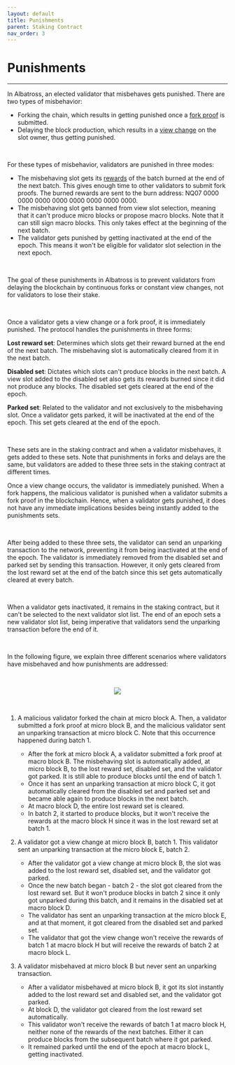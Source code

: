 ```yaml
---
layout: default
title: Punishments
parent: Staking Contract
nav_order: 3
---
```


# Punishments

---

In Albatross, an elected validator that misbehaves gets punished. There are two types of misbehavior:

- Forking the chain, which results in getting punished once a [fork proof](/docs/blockchain/fork-proofs) is submitted.
- Delaying the block production, which results in a [view change](/docs/blockchain/view-change) on the slot owner, thus getting punished.

<br/>

For these types of misbehavior, validators are punished in three modes:

- The misbehaving slot gets its [rewards](/docs/rewards-and-supply/rewards) of the batch burned at the end of the next batch. This gives enough time to other validators to submit fork proofs. The burned rewards are sent to the burn address: NQ07 0000 0000 0000 0000 0000 0000 0000 0000.
- The misbehaving slot gets banned from view slot selection, meaning that it can't produce micro blocks or propose macro blocks. Note that it can still sign macro blocks. This only takes effect at the beginning of the next batch.
- The validator gets punished by getting inactivated at the end of the epoch. This means it won't be eligible for validator slot selection in the next epoch.

<br/>

The goal of these punishments in Albatross is to prevent validators from delaying the blockchain by continuous forks or constant view changes, not for validators to lose their stake.

<br/>

Once a validator gets a view change or a fork proof, it is immediately punished. The protocol handles the punishments in three forms:

**Lost reward set**: Determines which slots get their reward burned at the end of the next batch. The misbehaving slot is automatically cleared from it in the next batch.

**Disabled set**: Dictates which slots can't produce blocks in the next batch. A view slot added to the disabled set also gets its rewards burned since it did not produce any blocks. The disabled set gets cleared at the end of the epoch.

**Parked set**: Related to the validator and not exclusively to the misbehaving slot. Once a validator gets parked, it will be inactivated at the end of the epoch. This set gets cleared at the end of the epoch.

<br/>

These sets are in the staking contract and when a validator misbehaves, it gets added to these sets. Note that punishments in forks and delays are the same, but validators are added to these three sets in the staking contract at different times.

Once a view change occurs, the validator is immediately punished. When a fork happens, the malicious validator is punished when a validator submits a fork proof in the blockchain. Hence, when a validator gets punished, it does not have any immediate implications besides being instantly added to the punishments sets.

<br/>

After being added to these three sets, the validator can send an unparking transaction to the network, preventing it from being inactivated at the end of the epoch. The validator is immediately removed from the disabled set and parked set by sending this transaction. However, it only gets cleared from the lost reward set at the end of the batch since this set gets automatically cleared at every batch.

<br/>

When a validator gets inactivated, it remains in the staking contract, but it can't be selected to the next validator slot list. The end of an epoch sets a new validator slot list, being imperative that validators send the unparking transaction before the end of it.

<br/>

In the following figure, we explain three different scenarios where validators have misbehaved and how punishments are addressed:

<br/>

<p align="center">
  <img src="https://i.postimg.cc/4NNLPRzP/punishments-drawio.png"/>
</p>

<br/>

1. A malicious validator forked the chain at micro block A. Then, a validator submitted a fork proof at micro block B, and the malicious validator sent an unparking transaction at micro block C. Note that this occurrence happened during batch 1.

   - After the fork at micro block A, a validator submitted a fork proof at macro block B. The misbehaving slot is automatically added, at micro block B, to the lost reward set, disabled set, and the validator got parked. It is still able to produce blocks until the end of batch 1.
   - Once it has sent an unparking transaction at micro block C, it got automatically cleared from the disabled set and parked set and became able again to produce blocks in the next batch.
   - At macro block D, the entire lost reward set is cleared.
   - In batch 2, it started to produce blocks, but it won't receive the rewards at the macro block H since it was in the lost reward set at batch 1.


2. A validator got a view change at micro block B, batch 1. This validator sent an unparking transaction at the micro block E, batch 2.

   - After the validator got a view change at micro block B, the slot was added to the lost reward set, disabled set, and the validator got parked.
   - Once the new batch began - batch 2 - the slot got cleared from the lost reward set. But it won't produce blocks in batch 2 since it only got unparked during this batch, and it remains in the disabled set at macro block D.
   - The validator has sent an unparking transaction at the micro block E, and at that moment, it got cleared from the disabled set and parked set.
   - The validator that got the view change won't receive the rewards of batch 1 at macro block H but will receive the rewards of batch 2 at macro block L.
   
3. A validator misbehaved at micro block B but never sent an unparking transaction.

   - After a validator misbehaved at micro block B, it got its slot instantly added to the lost reward set and disabled set, and the validator got parked.
   - At block D, the validator got cleared from the lost reward set automatically.
   - This validator won't receive the rewards of batch 1 at macro block H, neither none of the rewards of the next batches. Either it can produce blocks from the subsequent batch where it got parked.
   - It remained parked until the end of the epoch at macro block L, getting inactivated.